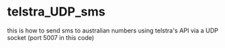 # telstra_UDP_sms

this is how to send sms to australian numbers using telstra's API via a UDP socket (port 5007 in this code)
